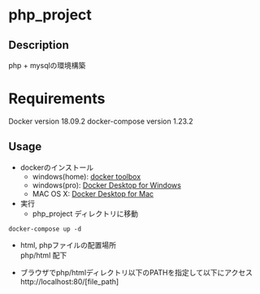 # php_project
## Description
php + mysqlの環境構築

# Requirements
Docker version 18.09.2
docker-compose version 1.23.2

## Usage
- dockerのインストール
    - windows(home): [docker toolbox](https://docs.docker.com/toolbox/toolbox_install_windows/)
    - windows(pro): [Docker Desktop for Windows](https://hub.docker.com/editions/community/docker-ce-desktop-windows)
    - MAC OS X: [Docker Desktop for Mac](https://hub.docker.com/editions/community/docker-ce-desktop-mac)
- 実行
    - php_project ディレクトリに移動
```
docker-compose up -d
```
- html, phpファイルの配置場所  
php/html 配下

- ブラウザでphp/htmlディレクトリ以下のPATHを指定して以下にアクセス  
http://localhost:80/[file_path]
